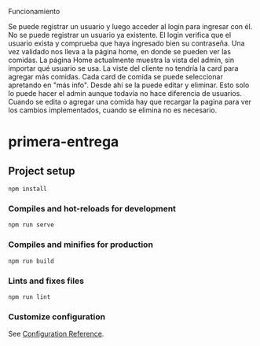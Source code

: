 Funcionamiento

Se puede registrar un usuario y luego acceder al login para ingresar con él. No se puede registrar un usuario ya existente.
El login verifica que el usuario exista y comprueba que haya ingresado bien su contraseña.
Una vez validado nos lleva a la página home, en donde se pueden ver las comidas.
La página Home actualmente muestra la vista del admin, sin importar qué usuario se usa.
La viste del cliente no tendría la card para agregar más comidas.
Cada card de comida se puede seleccionar apretando en "más info".
Desde ahí se la puede editar y eliminar. Esto solo lo puede hacer el admin aunque todavía no hace diferencia de usuarios.
Cuando se edita o agregar una comida hay que recargar la pagina para ver los cambios implementados, cuando se elimina no es necesario.

# primera-entrega

## Project setup
```
npm install
```

### Compiles and hot-reloads for development
```
npm run serve
```

### Compiles and minifies for production
```
npm run build
```

### Lints and fixes files
```
npm run lint
```

### Customize configuration
See [Configuration Reference](https://cli.vuejs.org/config/).
